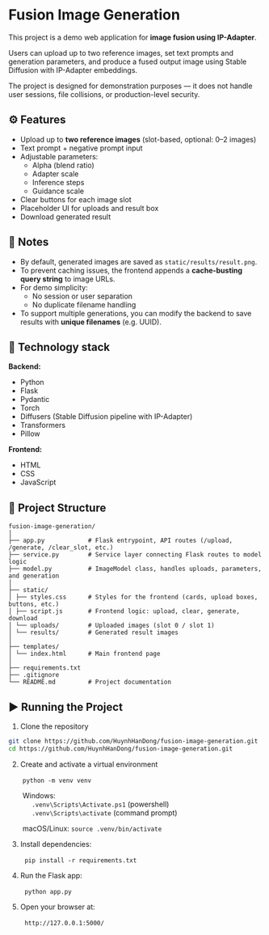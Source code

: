 # Fusion Image Generation
This project is a demo web application for **image fusion using IP-Adapter**.

Users can upload up to two reference images, set text prompts and generation parameters, and produce a fused output image using Stable Diffusion with IP-Adapter embeddings.  

The project is designed for demonstration purposes — it does not handle user sessions, file collisions, or production-level security.

## ⚙️ Features
- Upload up to **two reference images** (slot-based, optional: 0–2 images)
- Text prompt + negative prompt input
- Adjustable parameters:
  - Alpha (blend ratio)
  - Adapter scale
  - Inference steps
  - Guidance scale
- Clear buttons for each image slot
- Placeholder UI for uploads and result box
- Download generated result

## 📝 Notes

- By default, generated images are saved as `static/results/result.png`.
- To prevent caching issues, the frontend appends a **cache-busting query string** to image URLs.
- For demo simplicity:
  - No session or user separation
  - No duplicate filename handling
- To support multiple generations, you can modify the backend to save results with **unique filenames** (e.g. UUID).

## 🚀 Technology stack
**Backend:**
- Python
- Flask
- Pydantic
- Torch
- Diffusers (Stable Diffusion pipeline with IP-Adapter)
- Transformers
- Pillow

**Frontend:**
  - HTML
  - CSS
  - JavaScript

## 📂 Project Structure
```
fusion-image-generation/
│
├── app.py            # Flask entrypoint, API routes (/upload, /generate, /clear_slot, etc.)
├── service.py        # Service layer connecting Flask routes to model logic
├── model.py          # ImageModel class, handles uploads, parameters, and generation
│
├── static/
│ ├── styles.css      # Styles for the frontend (cards, upload boxes, buttons, etc.)
│ ├── script.js       # Frontend logic: upload, clear, generate, download
│ └── uploads/        # Uploaded images (slot 0 / slot 1)
│ └── results/        # Generated result images
│
├── templates/
│ └── index.html      # Main frontend page
│
├── requirements.txt 
├── .gitignore    
└── README.md         # Project documentation
```

## ▶️ Running the Project

1. Clone the repository

```bash
git clone https://github.com/HuynhHanDong/fusion-image-generation.git
cd https://github.com/HuynhHanDong/fusion-image-generation.git
```
2. Create and activate a virtual environment

&emsp;&emsp;```python -m venv venv```

&emsp;&emsp;Windows:  
&emsp;&emsp;&emsp; ```.venv\Scripts\Activate.ps1``` (powershell)  
&emsp;&emsp;&emsp; ```.venv\Scripts\activate``` (command prompt)  

&emsp;&emsp;macOS/Linux:  ```source .venv/bin/activate```  

3. Install dependencies:

&emsp;&emsp; ```pip install -r requirements.txt```  

4. Run the Flask app:

&emsp;&emsp; ```python app.py```

5. Open your browser at:

&emsp;&emsp; ```http://127.0.0.1:5000/```